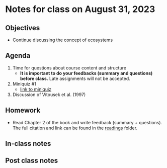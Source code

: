# Notes for class on August 31, 2023

## Objectives
- Continue discussing the concept of ecosystems

## Agenda
1. Time for questions about course content and structure
	- **It is important to do your feedbacks (summary and questions) before class.** Late assignments
	will not be accepted.
2. Miniquiz #1
	- [link to miniquiz](../miniquizzes/miniquiz1_08.31.2023.pdf)
3. Discussion of Vitousek et al. (1997)

## Homework
- Read Chapter 2 of the book and write feedback (summary + questions). 
The full citation and link can be found in the 
[readings](../readings) folder.

## In-class notes

## Post class notes

